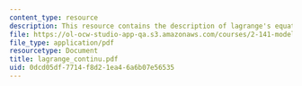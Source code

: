 ```yaml
---
content_type: resource
description: This resource contains the description of lagrange's equations.
file: https://ol-ocw-studio-app-qa.s3.amazonaws.com/courses/2-141-modeling-and-simulation-of-dynamic-systems-fall-2006/0dcd05df7714f8d21ea46a6b07e56535_lagrange_continu.pdf
file_type: application/pdf
resourcetype: Document
title: lagrange_continu.pdf
uid: 0dcd05df-7714-f8d2-1ea4-6a6b07e56535
---
```

